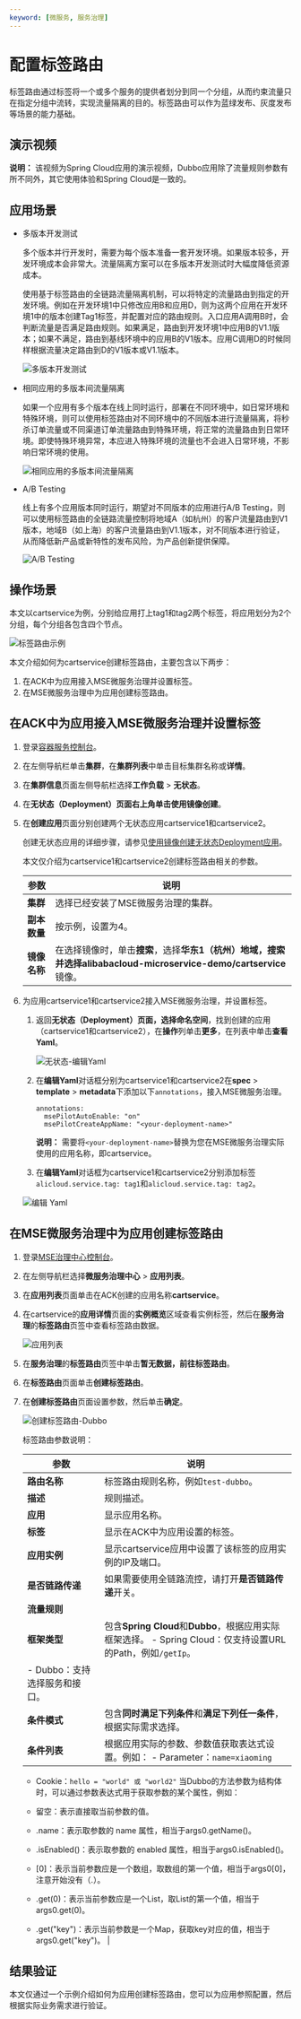 ```yaml
---
keyword: [微服务, 服务治理]
---
```


# 配置标签路由

标签路由通过标签将一个或多个服务的提供者划分到同一个分组，从而约束流量只在指定分组中流转，实现流量隔离的目的。标签路由可以作为蓝绿发布、灰度发布等场景的能力基础。

## 演示视频

**说明：** 该视频为Spring Cloud应用的演示视频，Dubbo应用除了流量规则参数有所不同外，其它使用体验和Spring Cloud是一致的。



## 应用场景

-   多版本开发测试

    多个版本并行开发时，需要为每个版本准备一套开发环境。如果版本较多，开发环境成本会非常大。流量隔离方案可以在多版本开发测试时大幅度降低资源成本。

    使用基于标签路由的全链路流量隔离机制，可以将特定的流量路由到指定的开发环境。例如在开发环境1中只修改应用B和应用D，则为这两个应用在开发环境1中的版本创建Tag1标签，并配置对应的路由规则。入口应用A调用B时，会判断流量是否满足路由规则。如果满足，路由到开发环境1中应用B的V1.1版本；如果不满足，路由到基线环境中的应用B的V1版本。应用C调用D的时候同样根据流量决定路由到D的V1版本或V1.1版本。

    ![多版本开发测试](https://static-aliyun-doc.oss-accelerate.aliyuncs.com/assets/img/zh-CN/1959209951/p142972.png)

-   相同应用的多版本间流量隔离

    如果一个应用有多个版本在线上同时运行，部署在不同环境中，如日常环境和特殊环境，则可以使用标签路由对不同环境中的不同版本进行流量隔离，将秒杀订单流量或不同渠道订单流量路由到特殊环境，将正常的流量路由到日常环境。即使特殊环境异常，本应进入特殊环境的流量也不会进入日常环境，不影响日常环境的使用。

    ![相同应用的多版本间流量隔离](https://static-aliyun-doc.oss-accelerate.aliyuncs.com/assets/img/zh-CN/1959209951/p142973.png)

-   A/B Testing

    线上有多个应用版本同时运行，期望对不同版本的应用进行A/B Testing，则可以使用标签路由的全链路流量控制将地域A（如杭州）的客户流量路由到V1版本，地域B（如上海）的客户流量路由到V1.1版本，对不同版本进行验证，从而降低新产品或新特性的发布风险，为产品创新提供保障。

    ![A/B Testing](https://static-aliyun-doc.oss-accelerate.aliyuncs.com/assets/img/zh-CN/1959209951/p142976.png)


## 操作场景

本文以cartservice为例，分别给应用打上tag1和tag2两个标签，将应用划分为2个分组，每个分组各包含四个节点。

![标签路由示例](https://static-aliyun-doc.oss-accelerate.aliyuncs.com/assets/img/zh-CN/1959209951/p113761.png)

本文介绍如何为cartservice创建标签路由，主要包含以下两步：

1.  在ACK中为应用接入MSE微服务治理并设置标签。
2.  在MSE微服务治理中为应用创建标签路由。

## 在ACK中为应用接入MSE微服务治理并设置标签

1.  登录[容器服务控制台](https://cs.console.aliyun.com/)。

2.  在左侧导航栏单击**集群**，在**集群列表**中单击目标集群名称或**详情**。

3.  在**集群信息**页面左侧导航栏选择**工作负载** \> **无状态**。

4.  在**无状态（Deployment）**页面右上角单击**使用镜像创建**。

5.  在**创建应用**页面分别创建两个无状态应用cartservice1和cartservice2。

    创建无状态应用的详细步骤，请参见[使用镜像创建无状态Deployment应用](/cn.zh-CN/Kubernetes集群用户指南/应用管理/使用镜像创建无状态Deployment应用.md)。

    本文仅介绍为cartservice1和cartservice2创建标签路由相关的参数。

    |参数|说明|
    |--|--|
    |**集群**|选择已经安装了MSE微服务治理的集群。|
    |**副本数量**|按示例，设置为4。|
    |**镜像名称**|在选择镜像时，单击**搜索**，选择**华东1（杭州）**地域，搜索并选择**alibabacloud-microservice-demo/cartservice**镜像。|

6.  为应用cartservice1和cartservice2接入MSE微服务治理，并设置标签。

    1.  返回**无状态（Deployment）**页面，选择**命名空间**，找到创建的应用（cartservice1和cartservice2），在**操作**列单击**更多**，在列表中单击**查看Yaml**。

        ![无状态-编辑Yaml](https://static-aliyun-doc.oss-accelerate.aliyuncs.com/assets/img/zh-CN/4387201161/p113772.png)

    2.  在**编辑Yaml**对话框分别为cartservice1和cartservice2在**spec** \> **template** \> **metadata**下添加以下`annotations`，接入MSE微服务治理。

        ```
        annotations:
          msePilotAutoEnable: "on"
          msePilotCreateAppName: "<your-deployment-name>"
        ```

        **说明：** 需要将`<your-deployment-name>`替换为您在MSE微服务治理实际使用的应用名称，即cartservice。

    3.  在**编辑Yaml**对话框为cartservice1和cartservice2分别添加标签`alicloud.service.tag: tag1`和`alicloud.service.tag: tag2`。

    ![编辑 Yaml](https://static-aliyun-doc.oss-accelerate.aliyuncs.com/assets/img/zh-CN/1959209951/p113775.png)


## 在MSE微服务治理中为应用创建标签路由

1.  登录[MSE治理中心控制台](https://mse.console.aliyun.com/?spm=a2c4g.11186623.2.13.f90a6a60WiEx0N#/msc/home)。

2.  在左侧导航栏选择**微服务治理中心** \> **应用列表**。

3.  在**应用列表**页面单击在ACK创建的应用名称**cartservice**。

4.  在cartservice的**应用详情**页面的**实例概览**区域查看实例标签，然后在**服务治理**的**标签路由**页签中查看标签路由数据。

    ![应用列表](https://static-aliyun-doc.oss-accelerate.aliyuncs.com/assets/img/zh-CN/1959209951/p113789.png)

5.  在**服务治理**的**标签路由**页签中单击**暂无数据，前往标签路由**。

6.  在**标签路由**页面单击**创建标签路由**。

7.  在**创建标签路由**页面设置参数，然后单击**确定**。

    ![创建标签路由-Dubbo](https://static-aliyun-doc.oss-accelerate.aliyuncs.com/assets/img/zh-CN/8881340161/p127219.png)

    标签路由参数说明：

    |参数|说明|
    |--|--|
    |**路由名称**|标签路由规则名称，例如`test-dubbo`。|
    |**描述**|规则描述。|
    |**应用**|显示应用名称。|
    |**标签**|显示在ACK中为应用设置的标签。|
    |**应用实例**|显示cartservice应用中设置了该标签的应用实例的IP及端口。|
    |**是否链路传递**|如果需要使用全链路流控，请打开**是否链路传递**开关。|
    |**流量规则**|
    |**框架类型**|包含**Spring Cloud**和**Dubbo**，根据应用实际框架选择。     -   Spring Cloud：仅支持设置URL的Path，例如`/getIp`。
    -   Dubbo：支持选择服务和接口。 |
    |**条件模式**|包含**同时满足下列条件**和**满足下列任一条件**，根据实际需求选择。|
    |**条件列表**|根据应用实际的参数、参数值获取表达式设置。例如：     -   Parameter：`name=xiaoming`
    -   Cookie：`hello = "world" 或 "world2"`
当Dubbo的方法参数为结构体时，可以通过参数表达式用于获取参数的某个属性，例如：

    -   留空：表示直接取当前参数的值。
    -   .name：表示取参数的 name 属性，相当于args0.getName\(\)。
    -   .isEnabled\(\)：表示取参数的 enabled 属性，相当于args0.isEnabled\(\)。
    -   \[0\]：表示当前参数应是一个数组，取数组的第一个值，相当于args0\[0\]，注意开始没有（.）。
    -   .get\(0\)：表示当前参数应是一个List，取List的第一个值，相当于args0.get\(0\)。
    -   .get\("key"\)：表示当前参数是一个Map，获取key对应的值，相当于args0.get\("key"\)。 |


## 结果验证

本文仅通过一个示例介绍如何为应用创建标签路由，您可以为应用参照配置，然后根据实际业务需求进行验证。


